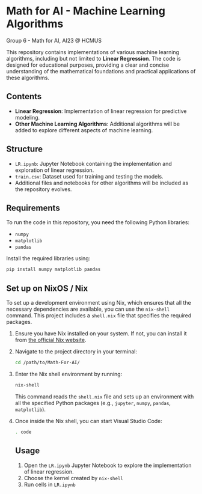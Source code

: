 # Math for AI - Machine Learning Algorithms

Group 6 - Math for AI, AI23 @ HCMUS

This repository contains implementations of various machine learning algorithms, including but not limited to **Linear Regression**. The code is designed for educational purposes, providing a clear and concise understanding of the mathematical foundations and practical applications of these algorithms.

## Contents

- **Linear Regression**: Implementation of linear regression for predictive modeling.
- **Other Machine Learning Algorithms**: Additional algorithms will be added to explore different aspects of machine learning.

## Structure

- `LR.ipynb`: Jupyter Notebook containing the implementation and exploration of linear regression.
- `train.csv`: Dataset used for training and testing the models.
- Additional files and notebooks for other algorithms will be included as the repository evolves.

## Requirements

To run the code in this repository, you need the following Python libraries:
- `numpy`
- `matplotlib`
- `pandas`

Install the required libraries using:

```bash
pip install numpy matplotlib pandas
```

## Set up on NixOS / Nix
To set up a development environment using Nix, which ensures that all the necessary dependencies are available, you can use the `nix-shell` command. This project includes a `shell.nix` file that specifies the required packages.

1.  Ensure you have Nix installed on your system. If not, you can install it from [the official Nix website](https://nixos.org/download.html).

2.  Navigate to the project directory in your terminal:

    ```bash
    cd /path/to/Math-For-AI/
    ```

3.  Enter the Nix shell environment by running:

    ```bash
    nix-shell
    ```

    This command reads the `shell.nix` file and sets up an environment with all the specified Python packages (e.g., `jupyter`, `numpy`, `pandas`, `matplotlib`).

4.  Once inside the Nix shell, you can start Visual Studio Code:

    ```bash
    . code
    ```
    ## Usage

    1.  Open the `LR.ipynb` Jupyter Notebook to explore the implementation of linear regression.
    2.  Choose the kernel created by `nix-shell`
    3.  Run cells in `LR.ipynb`